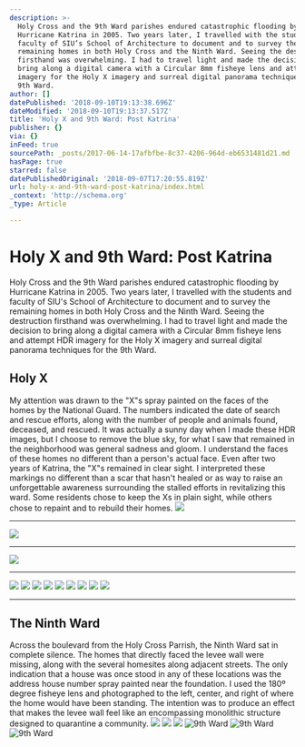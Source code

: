 ```yaml
---
description: >-
  Holy Cross and the 9th Ward parishes endured catastrophic flooding by
  Hurricane Katrina in 2005. Two years later, I travelled with the students and
  faculty of SIU’s School of Architecture to document and to survey the
  remaining homes in both Holy Cross and the Ninth Ward. Seeing the destruction
  firsthand was overwhelming. I had to travel light and made the decision to
  bring along a digital camera with a Circular 8mm fisheye lens and attempt HDR
  imagery for the Holy X imagery and surreal digital panorama techniques for the
  9th Ward.
author: []
datePublished: '2018-09-10T19:13:38.696Z'
dateModified: '2018-09-10T19:13:37.517Z'
title: 'Holy X and 9th Ward: Post Katrina'
publisher: {}
via: {}
inFeed: true
sourcePath: _posts/2017-06-14-17afbfbe-8c37-4206-964d-eb6531481d21.md
hasPage: true
starred: false
datePublishedOriginal: '2018-09-07T17:20:55.819Z'
url: holy-x-and-9th-ward-post-katrina/index.html
_context: 'http://schema.org'
_type: Article

---
```

# Holy X and 9th Ward: Post Katrina

Holy Cross and the 9th Ward parishes endured catastrophic flooding by Hurricane Katrina in 2005\. Two years later, I travelled with the students and faculty of SIU's School of Architecture to document and to survey the remaining homes in both Holy Cross and the Ninth Ward. Seeing the destruction firsthand was overwhelming. I had to travel light and made the decision to bring along a digital camera with a Circular 8mm fisheye lens and attempt HDR imagery for the Holy X imagery and surreal digital panorama techniques for the 9th Ward.

## Holy X

My attention was drawn to the "X"s spray painted on the faces of the homes by the National Guard. The numbers indicated the date of search and rescue efforts, along with the number of people and animals found, deceased, and rescued. It was actually a sunny day when I made these HDR images, but I choose to remove the blue sky, for what I saw that remained in the neighborhood was general sadness and gloom. I understand the faces of these homes no different than a person's actual face. Even after two years of Katrina, the "X"s remained in clear sight. I interpreted these markings no different than a scar that hasn't healed or as way to raise an unforgettable awareness surrounding the stalled efforts in revitalizing this ward. Some residents chose to keep the Xs in plain sight, while others chose to repaint and to rebuild their homes.
![](https://the-grid-user-content.s3-us-west-2.amazonaws.com/bdbf0273-7f38-4406-915e-1108016322fb.jpg)

---

![](https://the-grid-user-content.s3-us-west-2.amazonaws.com/2e00fdcb-aedc-481c-979a-640b4526f242.jpg)

---

![](https://the-grid-user-content.s3-us-west-2.amazonaws.com/415b83d6-a11e-4295-b00e-9ce1a3344609.jpg)

---

![](https://the-grid-user-content.s3-us-west-2.amazonaws.com/d49dae56-8f42-4a95-a13f-29aca3cea4fa.jpg)
![](https://the-grid-user-content.s3-us-west-2.amazonaws.com/842c59cc-6b1c-4e1e-926a-0e144e2c09fe.jpg)
![](https://the-grid-user-content.s3-us-west-2.amazonaws.com/c34ba7da-4f21-4ae8-ab38-6899fc0c2009.jpg)
![](https://the-grid-user-content.s3-us-west-2.amazonaws.com/998cc298-2aee-4a02-bd8a-02fec46f919c.jpg)
![](https://s3-us-west-2.amazonaws.com/the-grid-img/p/1ef2c0b84b815f4880a82ecbc40af3601b5be306.jpg)
![](https://the-grid-user-content.s3-us-west-2.amazonaws.com/5dfbac3d-2e7b-4e34-b6aa-3e8ae45c92d0.jpg)
![](https://the-grid-user-content.s3-us-west-2.amazonaws.com/7bd18633-417d-4e8f-b518-b67cb6bb2d40.jpg)
![](https://the-grid-user-content.s3-us-west-2.amazonaws.com/326430a2-ecc9-4406-89e6-5d55b854e5aa.jpg)
![](https://the-grid-user-content.s3-us-west-2.amazonaws.com/1f9b07cf-96e3-4c8c-80c6-02b7bd4aafc9.jpg)

---

## The Ninth Ward

Across the boulevard from the Holy Cross Parrish, the Ninth Ward sat in complete silence. The homes that directly faced the levee wall were missing, along with the several homesites along adjacent streets. The only indication that a house was once stood in any of these locations was the address house number spray painted near the foundation. I used the 180º degree fisheye lens and photographed to the left, center, and right of where the home would have been standing. The intention was to produce an effect that makes the levee wall feel like an encompassing monolithic structure designed to quarantine a community.
![](https://the-grid-user-content.s3-us-west-2.amazonaws.com/9258666d-1e1d-4c86-864d-19edc4c87cb2.jpg)
![](https://the-grid-user-content.s3-us-west-2.amazonaws.com/4a94bebf-112c-45f9-ac0f-9fb4c8d730b4.jpg)
![](https://the-grid-user-content.s3-us-west-2.amazonaws.com/0c4904d6-e6b2-4bfe-b7dc-06f2040d4e26.jpg)
![9th Ward](https://the-grid-user-content.s3-us-west-2.amazonaws.com/a18ccd53-4071-42bc-a5c7-426b5faedfbb.jpg)
![9th Ward](https://the-grid-user-content.s3-us-west-2.amazonaws.com/eb478105-da10-4ed9-bc70-45e2a500c90f.jpg)
![9th Ward](https://the-grid-user-content.s3-us-west-2.amazonaws.com/dfcbd8a2-669a-4860-bce3-235cdba05c99.jpg)